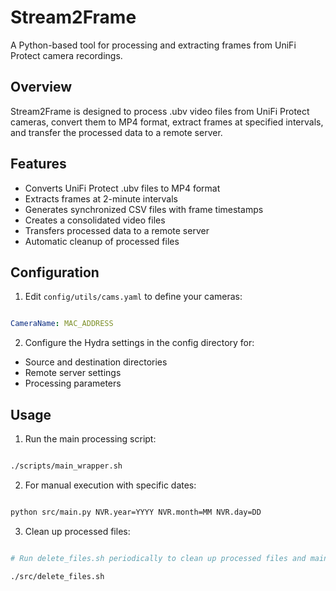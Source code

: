# Stream2Frame

A Python-based tool for processing and extracting frames from UniFi Protect camera recordings.

## Overview

Stream2Frame is designed to process .ubv video files from UniFi Protect cameras, convert them to MP4 format, extract frames at specified intervals, and transfer the processed data to a remote server.

## Features

- Converts UniFi Protect .ubv files to MP4 format
- Extracts frames at 2-minute intervals
- Generates synchronized CSV files with frame timestamps
- Creates a consolidated video files
- Transfers processed data to a remote server
- Automatic cleanup of processed files

## Configuration

1. Edit `config/utils/cams.yaml` to define your cameras:

```yaml

CameraName: MAC_ADDRESS

```

2. Configure the Hydra settings in the config directory for:
- Source and destination directories
- Remote server settings
- Processing parameters


## Usage

1. Run the main processing script:

```bash

./scripts/main_wrapper.sh

```

2. For manual execution with specific dates:

```bash

python src/main.py NVR.year=YYYY NVR.month=MM NVR.day=DD

```

3. Clean up processed files:

```bash

# Run delete_files.sh periodically to clean up processed files and maintain storage space.

./src/delete_files.sh

```